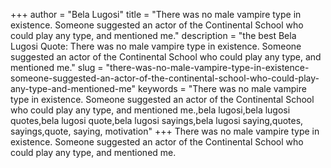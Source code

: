 +++
author = "Bela Lugosi"
title = "There was no male vampire type in existence. Someone suggested an actor of the Continental School who could play any type, and mentioned me."
description = "the best Bela Lugosi Quote: There was no male vampire type in existence. Someone suggested an actor of the Continental School who could play any type, and mentioned me."
slug = "there-was-no-male-vampire-type-in-existence-someone-suggested-an-actor-of-the-continental-school-who-could-play-any-type-and-mentioned-me"
keywords = "There was no male vampire type in existence. Someone suggested an actor of the Continental School who could play any type, and mentioned me.,bela lugosi,bela lugosi quotes,bela lugosi quote,bela lugosi sayings,bela lugosi saying,quotes, sayings,quote, saying, motivation"
+++
There was no male vampire type in existence. Someone suggested an actor of the Continental School who could play any type, and mentioned me.

